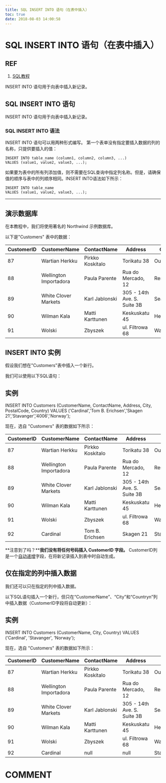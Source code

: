 ```yaml
---
title: SQL INSERT INTO 语句（在表中插入）
toc: true
date: 2018-08-03 14:00:58
---
```

# SQL INSERT INTO 语句（在表中插入）


## REF

1. [SQL教程](https://www.w3cschool.cn/sql/)



INSERT INTO 语句用于向表中插入新记录。


## SQL INSERT INTO 语句


INSERT INTO 语句用于向表中插入新记录。


### SQL INSERT INTO 语法


INSERT INTO 语句可以用两种形式编写。
第一个表单没有指定要插入数据的列的名称，只提供要插入的值：


    INSERT INTO table_name (column1, column2, column3, ...)
    VALUES (value1, value2, value3, ...);


如果要为表中的所有列添加值，则不需要在SQL查询中指定列名称。但是，请确保值的顺序与表中的列顺序相同。INSERT INTO语法如下所示：


    INSERT INTO table_name
    VALUES (value1, value2, value3, ...);






* * *





## 演示数据库


在本教程中，我们将使用著名的 Northwind 示例数据库。


以下是"Customers" 表中的数据：

| CustomerID | CustomerName           | ContactName      | Address                     | City     | PostalCode | Country |
| ---------- | ---------------------- | ---------------- | --------------------------- | -------- | ---------- | ------- |
| 87         | Wartian Herkku         | Pirkko Koskitalo | Torikatu 38                 | Oulu     | 90110      | Finland |
| 88         | Wellington Importadora | Paula Parente    | Rua do Mercado, 12          | Resende  | 08737-363  | Brazil  |
| 89         | White Clover Markets   | Karl Jablonski   | 305 - 14th Ave. S. Suite 3B | Seattle  | 98128      | USA     |
| 90         | Wilman Kala            | Matti Karttunen  | Keskuskatu 45               | Helsinki | 21240      | Finland |
| 91         | Wolski                 | Zbyszek          | ul. Filtrowa 68             | Walla    | 01-012     | Poland  |





## INSERT INTO 实例


假设我们想在"Customers"表中插入一个新行。

我们可以使用以下SQL语句：





## 实例




INSERT INTO Customers (CustomerName, ContactName, Address, City, PostalCode, Country)
VALUES ('Cardinal','Tom B. Erichsen','Skagen 21','Stavanger','4006','Norway');



现在，选自 "Customers" 表的数据如下所示：

| CustomerID | CustomerName           | ContactName      | Address                     | City      | PostalCode | Country |
| ---------- | ---------------------- | ---------------- | --------------------------- | --------- | ---------- | ------- |
| 87         | Wartian Herkku         | Pirkko Koskitalo | Torikatu 38                 | Oulu      | 90110      | Finland |
| 88         | Wellington Importadora | Paula Parente    | Rua do Mercado, 12          | Resende   | 08737-363  | Brazil  |
| 89         | White Clover Markets   | Karl Jablonski   | 305 - 14th Ave. S. Suite 3B | Seattle   | 98128      | USA     |
| 90         | Wilman Kala            | Matti Karttunen  | Keskuskatu 45               | Helsinki  | 21240      | Finland |
| 91         | Wolski                 | Zbyszek          | ul. Filtrowa 68             | Walla     | 01-012     | Poland  |
| 92         | Cardinal               | Tom B. Erichsen  | Skagen 21                   | Stavanger | 4006       | Norway  |



**注意到了吗？****我们没有将任何号码插入 CustomerID 字段。**
CustomerID列是一个[自动递增](https://www.w3cschool.cn/sql/2phntfpq.html)字段，在将新记录插入到表中时自动生成。





## 仅在指定的列中插入数据


我们还可以只在指定的列中插入数据。

以下SQL语句插入一个新行，但只在“CustomerName”、“City”和“Countryn”列中插入数据（CustomerID字段将自动更新）：





## 实例




INSERT INTO Customers (CustomerName, City, Country)
VALUES ('Cardinal', 'Stavanger', 'Norway');




现在，选自 "Customers" 表的数据如下所示：

| CustomerID | CustomerName           | ContactName      | Address                     | City      | PostalCode | Country |
| ---------- | ---------------------- | ---------------- | --------------------------- | --------- | ---------- | ------- |
| 87         | Wartian Herkku         | Pirkko Koskitalo | Torikatu 38                 | Oulu      | 90110      | Finland |
| 88         | Wellington Importadora | Paula Parente    | Rua do Mercado, 12          | Resende   | 08737-363  | Brazil  |
| 89         | White Clover Markets   | Karl Jablonski   | 305 - 14th Ave. S. Suite 3B | Seattle   | 98128      | USA     |
| 90         | Wilman Kala            | Matti Karttunen  | Keskuskatu 45               | Helsinki  | 21240      | Finland |
| 91         | Wolski                 | Zbyszek          | ul. Filtrowa 68             | Walla     | 01-012     | Poland  |
| 92         | Cardinal               | null             | null                        | Stavanger | null       | Norway  |



# COMMENT
